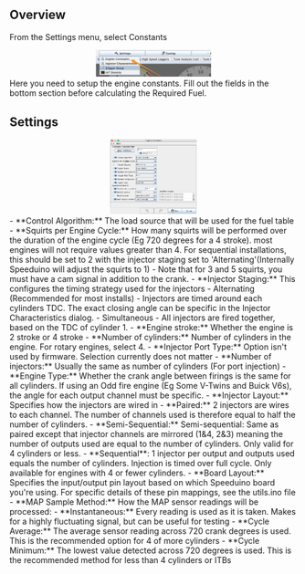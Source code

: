 <languages/> <translate>

Overview
--------

From the Settings menu, select Constants

<center>
<img src="https://raw.githubusercontent.com/speeduino/wiki/master/TS_8.png" width="40%" />

</center>
Here you need to setup the engine constants. Fill out the fields in the bottom section before calculating the Required Fuel.

Settings
--------

<center>
<img src="https://raw.githubusercontent.com/speeduino/wiki/master/constants/engine.png" width="30%" />

</center>
-   **Control Algorithm:** The load source that will be used for the fuel table
-   **Squirts per Engine Cycle:** How many squirts will be performed over the duration of the engine cycle (Eg 720 degrees for a 4 stroke). most engines will not require values greater than 4. For sequential installations, this should be set to 2 with the injector staging set to 'Alternating'(Internally Speeduino will adjust the squirts to 1)
    -   Note that for 3 and 5 squirts, you must have a cam signal in addition to the crank.
-   **Injector Staging:** This configures the timing strategy used for the injectors
    -   Alternating (Recommended for most installs) - Injectors are timed around each cylinders TDC. The exact closing angle can be specific in the Injector Characteristics dialog.
    -   Simultaneous - All injectors are fired together, based on the TDC of cylinder 1.
-   **Engine stroke:** Whether the engine is 2 stroke or 4 stroke
-   **Number of cylinders:** Number of cylinders in the engine. For rotary engines, select 4.
-   **Injector Port Type:** Option isn't used by firmware. Selection currently does not matter
-   **Number of injectors:** Usually the same as number of cylinders (For port injection)
-   **Engine Type:** Whether the crank angle between firings is the same for all cylinders. If using an Odd fire engine (Eg Some V-Twins and Buick V6s), the angle for each output channel must be specific.
-   **Injector Layout:** Specifies how the injectors are wired in
    -   **Paired:** 2 injectors are wires to each channel. The number of channels used is therefore equal to half the number of cylinders.
    -   **Semi-Sequential:** Semi-sequential: Same as paired except that injector channels are mirrored (1&4, 2&3) meaning the number of outputs used are equal to the number of cylinders. Only valid for 4 cylinders or less.
    -   **Sequential**: 1 injector per output and outputs used equals the number of cylinders. Injection is timed over full cycle. Only available for engines with 4 or fewer cylinders.
-   **Board Layout:** Specifies the input/output pin layout based on which Speeduino board you're using. For specific details of these pin mappings, see the utils.ino file
-   **MAP Sample Method:** How the MAP sensor readings will be processed:
    -   **Instantaneous:** Every reading is used as it is taken. Makes for a highly fluctuating signal, but can be useful for testing
    -   **Cycle Average:** The average sensor reading across 720 crank degrees is used. This is the recommended option for 4 of more cylinders
    -   **Cycle Minimum:** The lowest value detected across 720 degrees is used. This is the recommended method for less than 4 cylinders or ITBs

</translate>